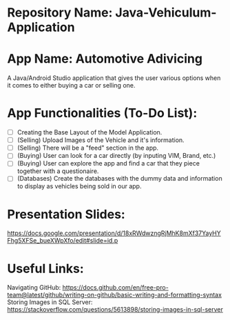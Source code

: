# Repository Name: Java-Vehiculum-Application
# App Name: Automotive Adivicing
A Java/Android Studio application that gives the user various options when it comes to either buying a car or selling one.

# App Functionalities (To-Do List):
- [ ] Creating the Base Layout of the Model Application.
- [ ] (Selling) Upload Images of the Vehicle and it's information. 
- [ ] (Selling) There will be a "feed" section in the app.
- [ ] (Buying) User can look for a car directly (by inputing VIM, Brand, etc.)
- [ ] (Buying) User can explore the app and find a car that they piece together with a questionaire.
- [ ] (Databases) Create the databases with the dummy data and information to display as vehicles being sold in our app. 

# Presentation Slides: 
https://docs.google.com/presentation/d/18xRWdwzngRjMhK8mXf37YayHYFhg5XFSe_bueXWpXfo/edit#slide=id.p

# Useful Links:
Navigating GitHub: https://docs.github.com/en/free-pro-team@latest/github/writing-on-github/basic-writing-and-formatting-syntax
Storing Images in SQL Server: https://stackoverflow.com/questions/5613898/storing-images-in-sql-server
